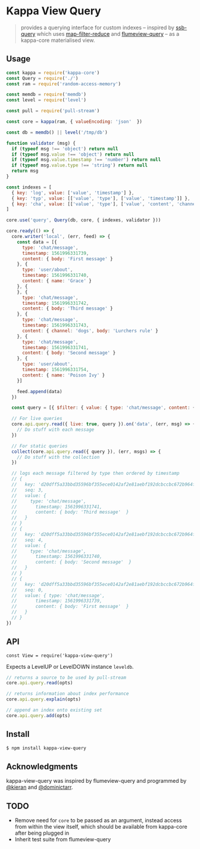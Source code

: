# Kappa View Query

> provides a querying interface for custom indexes – inspired by [ssb-query](https://github.com/ssbc/ssb-query) which uses [map-filter-reduce](https://github.com/dominictarr/map-filter-reduce) and [flumeview-query](https://github.com/flumedb/flumeview-query) – as a kappa-core materialised view.

## Usage

```js
const kappa = require('kappa-core')
const Query = require('./')
const ram = require('random-access-memory')

const memdb = require('memdb')
const level = require('level')

const pull = require('pull-stream')

const core = kappa(ram, { valueEncoding: 'json'  })

const db = memdb() || level('/tmp/db')

function validator (msg) {
  if (typeof msg !== 'object') return null
  if (typeof msg.value !== 'object') return null
  if (typeof msg.value.timestamp !== 'number') return null
  if (typeof msg.value.type !== 'string') return null
  return msg
}

const indexes = [
  { key: 'log', value: ['value', 'timestamp'] },
  { key: 'typ', value: [['value', 'type'], ['value', 'timestamp']] },
  { key: 'cha', value: [['value', 'type'], ['value', 'content', 'channel'], ['value', 'timestamp']] }
]

core.use('query', Query(db, core, { indexes, validator }))

core.ready(() => {
  core.writer('local', (err, feed) => {
    const data = [{
      type: 'chat/message',
      timestamp: 1561996331739,
      content: { body: 'First message' }
    }, {
      type: 'user/about',
      timestamp: 1561996331740,
      content: { name: 'Grace' }
    }, {
    }, {
      type: 'chat/message',
      timestamp: 1561996331742,
      content: { body: 'Third message' }
    }, {
      type: 'chat/message',
      timestamp: 1561996331743,
      content: { channel: 'dogs', body: 'Lurchers rule' }
    }, {
      type: 'chat/message',
      timestamp: 1561996331741,
      content: { body: 'Second message' }
    }, {
      type: 'user/about',
      timestamp: 1561996331754,
      content: { name: 'Poison Ivy' }
    }]

    feed.append(data)
  })

  const query = [{ $filter: { value: { type: 'chat/message', content: { channel: 'dogs' } } } }]

  // For live queries
  core.api.query.read({ live: true, query }).on('data', (err, msg) => {
    // Do stuff with each message
  })

  // For static queries
  collect(core.api.query.read({ query }), (err, msgs) => {
    // Do stuff with the collection
  })

  // logs each message filtered by type then ordered by timestamp 
  // {
  //   key: 'd20dff5a33bbd35596bf355ece0142af2e81aebf192dcbccbc672b964fb374d7',
  //   seq: 3,
  //   value: {
  //     type: 'chat/message',
  //       timestamp: 1561996331741,
  //       content: { body: 'Third message'  }
  //   }
  // }
  // {
  //   key: 'd20dff5a33bbd35596bf355ece0142af2e81aebf192dcbccbc672b964fb374d7',
  //   seq: 4,
  //   value: {
  //     type: 'chat/message',
  //       timestamp: 1561996331740,
  //       content: { body: 'Second message'  }
  //   }
  // }
  // {
  //   key: 'd20dff5a33bbd35596bf355ece0142af2e81aebf192dcbccbc672b964fb374d7',
  //   seq: 0,
  //   value: { type: 'chat/message',
  //       timestamp: 1561996331739,
  //       content: { body: 'First message'  }
  //   }
  // }
})
```

## API

```
const View = require('kappa-view-query') 
```

Expects a LevelUP or LevelDOWN instance `leveldb`.

```js
// returns a source to be used by pull-stream
core.api.query.read(opts)

// returns information about index performance
core.api.query.explain(opts)

// append an index onto existing set
core.api.query.add(opts)
```

## Install

```bash
$ npm install kappa-view-query
```

## Acknowledgments 
kappa-view-query was inspired by flumeview-query and programmed by [@kieran](https://github.com/KGibb8/) and [@dominictarr](https://github.com/dominictarr).

## TODO

* Remove need for `core` to be passed as an argument, instead access from within the view itself, which should be available from kappa-core after being plugged in
* Inherit test suite from flumeview-query
